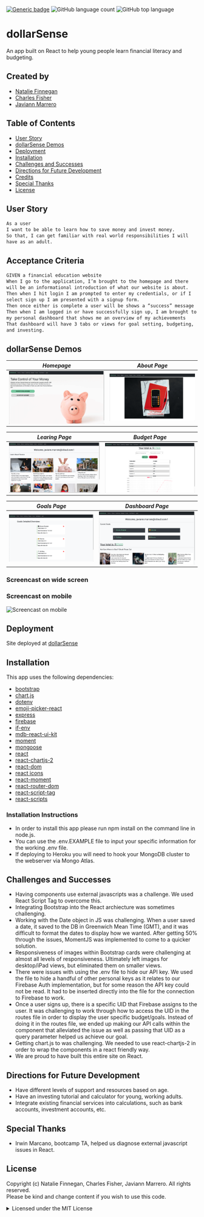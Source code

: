 [![Generic badge](https://img.shields.io/badge/license-MIT-<COLOR>.svg)](#license)
![GitHub language count](https://img.shields.io/github/languages/count/cdfishe1/dollar-sense)
![GitHub top language](https://img.shields.io/github/languages/top/cdfishe1/dollar-sense)

# dollarSense

An app built on React to help young people learn financial literacy and budgeting.

## Created by

- [Natalie Finnegan](https://github.com/nfinnegan)
- [Charles Fisher](https://github.com/cdfishe1)
- [Javiann Marrero](https://github.com/javiistacks)

## Table of Contents

- [User Story](#user-story)
- [dollarSense Demos](#dollarSense)
- [Deployment](#deployment)
- [Installation](#installation)
- [Challenges and Successes](#challenges-and-successes)
- [Directions for Future Development](#directions-for-future-development)
- [Credits](#credits)
- [Special Thanks](#special-thanks)
- [License](#license)

## User Story

```
As a user
I want to be able to learn how to save money and invest money.
So that, I can get familiar with real world responsibilities I will have as an adult.

```

## Acceptance Criteria

```
GIVEN a financial education website
When I go to the application, I’m brought to the homepage and there will be an informational introduction of what our website is about.
Then when I hit login I am prompted to enter my credentials, or if I select sign up I am presented with a signup form.
Then once either is complete a user will be shows a “success” message
Then when I am logged in or have successfully sign up, I am brought to my personal dashboard that shows me an overview of my achievements
That dashboard will have 3 tabs or views for goal setting, budgeting, and investing.

```

## dollarSense Demos

| ***Homepage***                                        | ***About Page***                                      |
| :--------------------------------:                    | :-----------------------------------:                 |
| <img src="./client/public/assets/homepage.png">       | <img src="./client/public/assets/aboutpage.png">      |

| ***Learing Page***                                    | ***Budget Page***                                     |
| :--------------------------------:                    | :-----------------------------------:                 |
| <img src="./client/public/assets/learningpage.png">   | <img src="./client/public/assets/budgetpage.png">     | 

| ***Goals Page***                                      | ***Dashboard Page***                                  |
| :--------------------------------:                    | :-----------------------------------:                 |
| <img src="./client/public/assets/goalspage.png">      | <img src="./client/public/assets/dashboardpage.png">  | 


### Screencast on wide screen

### Screencast on mobile
![Screencast on mobile](./client/public/assets/video.gif)

## Deployment

Site deployed at [dollarSense](https://dollar-sense.herokuapp.com/)

## Installation

This app uses the following dependencies:

- [bootstrap](https://www.npmjs.com/package/bcrypt)
- [chart.js](https://www.npmjs.com/package/chart.js)
- [dotenv](https://www.npmjs.com/package/dotenv)
- [emoji-picker-react](https://www.npmjs.com/package/emoji-picker-react)
- [express](https://www.npmjs.com/package/express)
- [firebase](https://www.npmjs.com/package/firebase)
- [if-env](https://www.npmjs.com/package/if-env)
- [mdb-react-ui-kit](https://www.npmjs.com/package/mdb-react-ui-kit)
- [moment](https://www.npmjs.com/package/moment)
- [mongoose](https://www.npmjs.com/package/mongoose)
- [react](https://www.npmjs.com/package/react)
- [react-chartjs-2](https://www.npmjs.com/package/react-chartjs-2)
- [react-dom](https://www.npmjs.com/package/react-dom)
- [react icons](https://www.npmjs.com/package/react-icons)
- [react-moment](https://www.npmjs.com/package/react-moment)
- [react-router-dom](https://www.npmjs.com/package/react-router-dom)
- [react-script-tag](https://www.npmjs.com/package/react-script-tag)
- [react-scripts](https://www.npmjs.com/package/react-scripts)

### Installation Instructions

- In order to install this app please run npm install on the command line in node.js.
- You can use the .env.EXAMPLE file to input your specific information for the working .env file.
- If deploying to Heroku you will need to hook your MongoDB cluster to the webserver via Mongo Atlas.

## Challenges and Successes

- Having components use external javascripts was a challenge. We used React Script Tag to overcome this.
- Integrating Bootstrap into the React archiecture was sometimes challenging.
- Working with the Date object in JS was challenging. When a user saved a date, it saved to the DB in Greenwich Mean Time (GMT), and it was difficult to format the dates to display how we wanted. After getting 50% through the issues, MomentJS was implemented to come to a quicker solution.
- Responsiveness of images within Bootstrap cards were challenging at almost all levels of responsiveness. Ultimately left images for desktop/iPad views, but eliminated them on smaller views. 
- There were issues with using the .env file to hide our API key. We used the file to hide a handful of other personal keys as it relates to our Firebase Auth implementation, but for some reason the API key could not be read. It had to be inserted directly into the file for the connection to Firebase to work.
- Once a user signs up, there is a specific UID that Firebase assigns to the user. It was challenging to work through how to access the UID in the routes file in order to display the user specific budget/goals. Instead of doing it in the routes file, we ended up making our API calls within the component that alleviated the issue as well as passing that UID as a query parameter helped us achieve our goal.
- Getting chart.js to was challenging. We needed to use react-chartjs-2 in order to wrap the components in a react friendly way.
- We are proud to have built this entire site on React.

## Directions for Future Development

- Have different levels of support and resources based on age.
- Have an investing tutorial and calculator for young, working adults.
- Integrate existing financial services into calculations, such as bank accounts, investment accounts, etc.

## Special Thanks

- Irwin Marcano, bootcamp TA, helped us diagnose external javascript issues in React.

## License

Copyright (c) Natalie Finnegan, Charles Fisher, Javiann Marrero. All rights reserved.<br>
Please be kind and change content if you wish to use this code.

<details><summary>Licensed under the MIT License</summary>

Copyright (c) 2021 - present | Charles Fisher, Natalie Finnegan, Diego Villarreal

<blockquote>
Permission is hereby granted, free of charge, to any person obtaining a copy
of this software and associated documentation files (the "Software"), to deal
in the Software without restriction, including without limitation the rights
to use, copy, modify, merge, publish, distribute, sublicense, and/or sell
copies of the Software, and to permit persons to whom the Software is
furnished to do so, subject to the following conditions:

The above copyright notice and this permission notice shall be included in all
copies or substantial portions of the Software.

THE SOFTWARE IS PROVIDED "AS IS", WITHOUT WARRANTY OF ANY KIND, EXPRESS OR
IMPLIED, INCLUDING BUT NOT LIMITED TO THE WARRANTIES OF MERCHANTABILITY,
FITNESS FOR A PARTICULAR PURPOSE AND NONINFRINGEMENT. IN NO EVENT SHALL THE
AUTHORS OR COPYRIGHT HOLDERS BE LIABLE FOR ANY CLAIM, DAMAGES OR OTHER
LIABILITY, WHETHER IN AN ACTION OF CONTRACT, TORT OR OTHERWISE, ARISING FROM,
OUT OF OR IN CONNECTION WITH THE SOFTWARE OR THE USE OR OTHER DEALINGS IN THE
SOFTWARE.

</blockquote>
</details>
